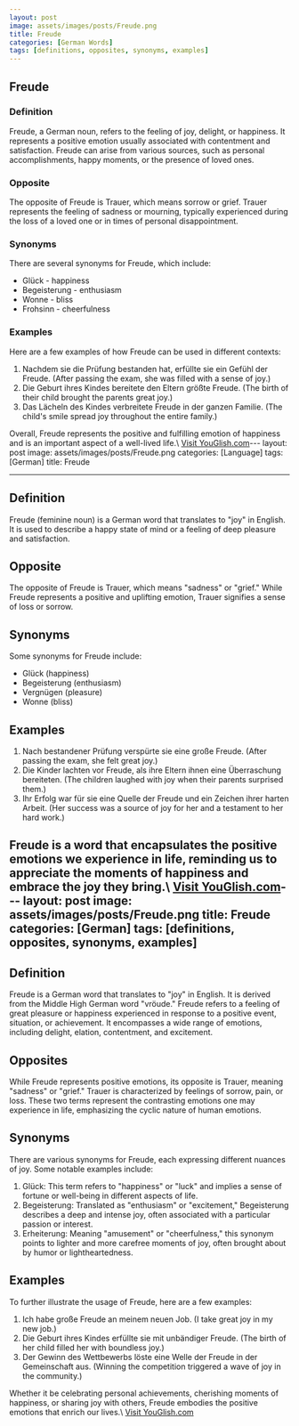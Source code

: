```yaml
---
layout: post
image: assets/images/posts/Freude.png
title: Freude
categories: [German Words]
tags: [definitions, opposites, synonyms, examples]
---
```


## Freude

### Definition

Freude, a German noun, refers to the feeling of joy, delight, or happiness. It represents a positive emotion usually associated with contentment and satisfaction. Freude can arise from various sources, such as personal accomplishments, happy moments, or the presence of loved ones.

### Opposite

The opposite of Freude is Trauer, which means sorrow or grief. Trauer represents the feeling of sadness or mourning, typically experienced during the loss of a loved one or in times of personal disappointment.

### Synonyms

There are several synonyms for Freude, which include:

- Glück - happiness
- Begeisterung - enthusiasm
- Wonne - bliss
- Frohsinn - cheerfulness

### Examples

Here are a few examples of how Freude can be used in different contexts:

1. Nachdem sie die Prüfung bestanden hat, erfüllte sie ein Gefühl der Freude. (After passing the exam, she was filled with a sense of joy.)
2. Die Geburt ihres Kindes bereitete den Eltern größte Freude. (The birth of their child brought the parents great joy.)
3. Das Lächeln des Kindes verbreitete Freude in der ganzen Familie. (The child's smile spread joy throughout the entire family.)

Overall, Freude represents the positive and fulfilling emotion of happiness and is an important aspect of a well-lived life.\ <a id="yg-widget-0" class="youglish-widget" data-query="Freude" data-lang="german" data-components="8412" data-auto-start="0" data-bkg-color="theme_light" data-title="How%20to%20pronounce%20Freude%20in%20German"  rel="nofollow" href="https://youglish.com">Visit YouGlish.com</a><script async src="https://youglish.com/public/emb/widget.js" charset="utf-8"></script>---
layout: post
image: assets/images/posts/Freude.png
categories: [Language]
tags: [German]
title: Freude

---

## Definition

Freude (feminine noun) is a German word that translates to "joy" in English. It is used to describe a happy state of mind or a feeling of deep pleasure and satisfaction.

## Opposite

The opposite of Freude is Trauer, which means "sadness" or "grief." While Freude represents a positive and uplifting emotion, Trauer signifies a sense of loss or sorrow.

## Synonyms

Some synonyms for Freude include:

- Glück (happiness)
- Begeisterung (enthusiasm)
- Vergnügen (pleasure)
- Wonne (bliss)

## Examples

1. Nach bestandener Prüfung verspürte sie eine große Freude. (After passing the exam, she felt great joy.)
2. Die Kinder lachten vor Freude, als ihre Eltern ihnen eine Überraschung bereiteten. (The children laughed with joy when their parents surprised them.)
3. Ihr Erfolg war für sie eine Quelle der Freude und ein Zeichen ihrer harten Arbeit. (Her success was a source of joy for her and a testament to her hard work.)

Freude is a word that encapsulates the positive emotions we experience in life, reminding us to appreciate the moments of happiness and embrace the joy they bring.\ <a id="yg-widget-0" class="youglish-widget" data-query="Freude" data-lang="german" data-components="8412" data-auto-start="0" data-bkg-color="theme_light" data-title="How%20to%20pronounce%20Freude%20in%20German"  rel="nofollow" href="https://youglish.com">Visit YouGlish.com</a><script async src="https://youglish.com/public/emb/widget.js" charset="utf-8"></script>---
layout: post
image: assets/images/posts/Freude.png
title: Freude
categories: [German]
tags: [definitions, opposites, synonyms, examples]
---

## Definition

Freude is a German word that translates to "joy" in English. It is derived from the Middle High German word "vröude." Freude refers to a feeling of great pleasure or happiness experienced in response to a positive event, situation, or achievement. It encompasses a wide range of emotions, including delight, elation, contentment, and excitement.

## Opposites

While Freude represents positive emotions, its opposite is Trauer, meaning "sadness" or "grief." Trauer is characterized by feelings of sorrow, pain, or loss. These two terms represent the contrasting emotions one may experience in life, emphasizing the cyclic nature of human emotions.

## Synonyms

There are various synonyms for Freude, each expressing different nuances of joy. Some notable examples include:

1. Glück: This term refers to "happiness" or "luck" and implies a sense of fortune or well-being in different aspects of life.
2. Begeisterung: Translated as "enthusiasm" or "excitement," Begeisterung describes a deep and intense joy, often associated with a particular passion or interest.
3. Erheiterung: Meaning "amusement" or "cheerfulness," this synonym points to lighter and more carefree moments of joy, often brought about by humor or lightheartedness.

## Examples

To further illustrate the usage of Freude, here are a few examples:

1. Ich habe große Freude an meinem neuen Job. (I take great joy in my new job.)
2. Die Geburt ihres Kindes erfüllte sie mit unbändiger Freude. (The birth of her child filled her with boundless joy.)
3. Der Gewinn des Wettbewerbs löste eine Welle der Freude in der Gemeinschaft aus. (Winning the competition triggered a wave of joy in the community.)

Whether it be celebrating personal achievements, cherishing moments of happiness, or sharing joy with others, Freude embodies the positive emotions that enrich our lives.\ <a id="yg-widget-0" class="youglish-widget" data-query="Freude" data-lang="german" data-components="8412" data-auto-start="0" data-bkg-color="theme_light" data-title="How%20to%20pronounce%20Freude%20in%20German"  rel="nofollow" href="https://youglish.com">Visit YouGlish.com</a><script async src="https://youglish.com/public/emb/widget.js" charset="utf-8"></script>